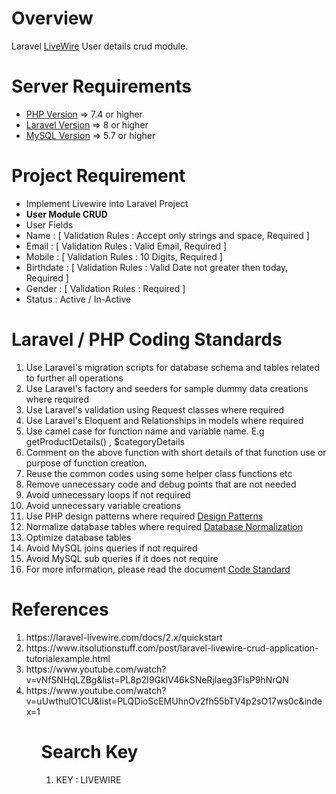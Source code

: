 # Overview
Laravel <a href="https://laravel-livewire.com/docs/2.x/quickstart" target="_blank">LiveWire</a> User details crud module.

Server Requirements
=====================================
<ul>
  <li><a href="https://www.php.net/" target="_blank">PHP Version</a> => 7.4 or higher</li>
  <li><a href="https://laravel.com/docs/master" target="_blank">Laravel Version</a> => 8 or higher</li>
  <li><a href="https://www.mysql.com/" target="_blank">MySQL Version</a> => 5.7 or higher</li>
</ul>

# Project Requirement
<ul>
  <li>Implement Livewire into Laravel Project </li>  
  <li><b>User Module CRUD</b></li>
  <li>User Fields</li>
  <li>Name : [ Validation Rules : Accept only strings and space, Required ] </li>
  <li>Email : [ Validation Rules : Valid Email, Required ]</li>
  <li>Mobile : [ Validation Rules : 10 Digits, Required ]</li>
  <li>Birthdate : [ Validation Rules : Valid Date not greater then today, Required ]</li>
  <li>Gender : [ Validation Rules : Required ]</li>
  <li>Status : Active / In-Active</li>
</ul>

# Laravel / PHP Coding Standards
<ol>
 <li>Use Laravel's migration scripts for database schema and tables related to further all operations</li>
 <li>Use Laravel's factory and seeders for sample dummy data creations where required</li>
 <li>Use Laravel's validation using Request classes where required</li>
 <li>Use Laravel's Eloquent and Relationships in models where required</li>
 <li>Use camel case for function name and variable name. E.g getProductDetails() , $categoryDetails </li>
 <li>Comment on the above function with short details of that function use or purpose of function creation. </li>
 <li>Reuse the common codes using some helper class functions etc</li>
 <li>Remove unnecessary code and debug points that are not needed</li>
 <li>Avoid unnecessary loops if not required</li>
 <li>Avoid unnecessary variable creations</li>
 <li>Use PHP design patterns where required <a href="https://refactoring.guru/design-patterns/php" target="_blank">Design Patterns</a></li>    <li>Normalize database tables where required <a href="https://www.guru99.com/database-normalization.html" target="_blank">Database Normalization</a></li>
 <li>Optimize database tables</li>
 <li>Avoid MySQL joins queries if not required</li>
 <li>Avoid MySQL sub queries if it does not require</li>
 <li>For more information, please read the document <a href="https://drive.google.com/drive/folders/1_nxEPw01QnVkVQfZ2WtXyeX7NcQ6ENdh" target='_blank'>Code Standard</a>
</ol>


# References
<ol>
 <li>https://laravel-livewire.com/docs/2.x/quickstart</li>
 <li>https://www.itsolutionstuff.com/post/laravel-livewire-crud-application-tutorialexample.html</li>
 <li>https://www.youtube.com/watch?v=vNfSNHqLZBg&list=PL8p2I9GklV46kSNeRjIaeg3FlsP9hNrQN</li>
 <li>https://www.youtube.com/watch?v=uUwthulO1CU&list=PLQDioScEMUhnOv2fh55bTV4p2sO17ws0c&index=1</li>
<ol> 


# Search Key
<ol>
  <li>KEY : LIVEWIRE</li>
</ol>